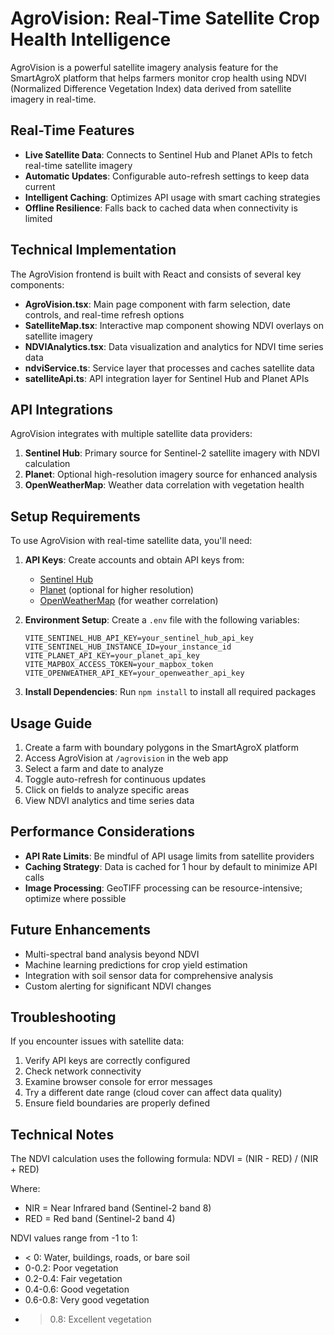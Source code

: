 # AgroVision: Real-Time Satellite Crop Health Intelligence

AgroVision is a powerful satellite imagery analysis feature for the SmartAgroX platform that helps farmers monitor crop health using NDVI (Normalized Difference Vegetation Index) data derived from satellite imagery in real-time.

## Real-Time Features

- **Live Satellite Data**: Connects to Sentinel Hub and Planet APIs to fetch real-time satellite imagery
- **Automatic Updates**: Configurable auto-refresh settings to keep data current
- **Intelligent Caching**: Optimizes API usage with smart caching strategies
- **Offline Resilience**: Falls back to cached data when connectivity is limited

## Technical Implementation

The AgroVision frontend is built with React and consists of several key components:

- **AgroVision.tsx**: Main page component with farm selection, date controls, and real-time refresh options
- **SatelliteMap.tsx**: Interactive map component showing NDVI overlays on satellite imagery
- **NDVIAnalytics.tsx**: Data visualization and analytics for NDVI time series data
- **ndviService.ts**: Service layer that processes and caches satellite data
- **satelliteApi.ts**: API integration layer for Sentinel Hub and Planet APIs

## API Integrations

AgroVision integrates with multiple satellite data providers:

1. **Sentinel Hub**: Primary source for Sentinel-2 satellite imagery with NDVI calculation
2. **Planet**: Optional high-resolution imagery source for enhanced analysis
3. **OpenWeatherMap**: Weather data correlation with vegetation health

## Setup Requirements

To use AgroVision with real-time satellite data, you'll need:

1. **API Keys**: Create accounts and obtain API keys from:
   - [Sentinel Hub](https://www.sentinel-hub.com/)
   - [Planet](https://www.planet.com/) (optional for higher resolution)
   - [OpenWeatherMap](https://openweathermap.org/) (for weather correlation)

2. **Environment Setup**: Create a `.env` file with the following variables:
   ```
   VITE_SENTINEL_HUB_API_KEY=your_sentinel_hub_api_key
   VITE_SENTINEL_HUB_INSTANCE_ID=your_instance_id
   VITE_PLANET_API_KEY=your_planet_api_key
   VITE_MAPBOX_ACCESS_TOKEN=your_mapbox_token
   VITE_OPENWEATHER_API_KEY=your_openweather_api_key
   ```

3. **Install Dependencies**: Run `npm install` to install all required packages

## Usage Guide

1. Create a farm with boundary polygons in the SmartAgroX platform
2. Access AgroVision at `/agrovision` in the web app
3. Select a farm and date to analyze
4. Toggle auto-refresh for continuous updates
5. Click on fields to analyze specific areas
6. View NDVI analytics and time series data

## Performance Considerations

- **API Rate Limits**: Be mindful of API usage limits from satellite providers
- **Caching Strategy**: Data is cached for 1 hour by default to minimize API calls
- **Image Processing**: GeoTIFF processing can be resource-intensive; optimize where possible

## Future Enhancements

- Multi-spectral band analysis beyond NDVI
- Machine learning predictions for crop yield estimation
- Integration with soil sensor data for comprehensive analysis
- Custom alerting for significant NDVI changes

## Troubleshooting

If you encounter issues with satellite data:

1. Verify API keys are correctly configured
2. Check network connectivity
3. Examine browser console for error messages
4. Try a different date range (cloud cover can affect data quality)
5. Ensure field boundaries are properly defined

## Technical Notes

The NDVI calculation uses the following formula:
NDVI = (NIR - RED) / (NIR + RED)

Where:
- NIR = Near Infrared band (Sentinel-2 band 8)
- RED = Red band (Sentinel-2 band 4)

NDVI values range from -1 to 1:
- < 0: Water, buildings, roads, or bare soil
- 0-0.2: Poor vegetation
- 0.2-0.4: Fair vegetation
- 0.4-0.6: Good vegetation
- 0.6-0.8: Very good vegetation
- > 0.8: Excellent vegetation 